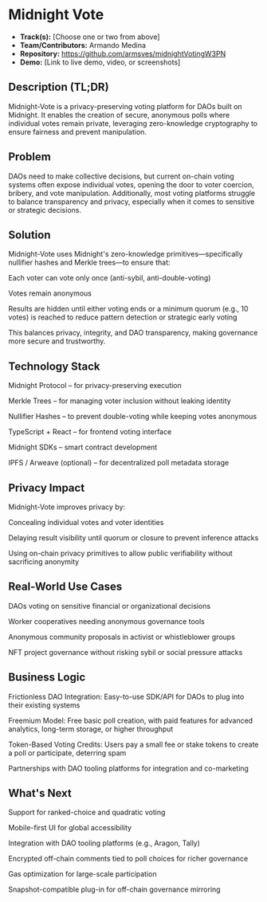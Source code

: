 # Midnight Vote

- **Track(s):** [Choose one or two from above]
- **Team/Contributors:** Armando Medina
- **Repository:** https://github.com/armsves/midnightVotingW3PN
- **Demo:** [Link to live demo, video, or screenshots]

## Description (TL;DR)
Midnight-Vote is a privacy-preserving voting platform for DAOs built on Midnight. It enables the creation of secure, anonymous polls where individual votes remain private, leveraging zero-knowledge cryptography to ensure fairness and prevent manipulation.

## Problem
DAOs need to make collective decisions, but current on-chain voting systems often expose individual votes, opening the door to voter coercion, bribery, and vote manipulation. Additionally, most voting platforms struggle to balance transparency and privacy, especially when it comes to sensitive or strategic decisions.

## Solution
Midnight-Vote uses Midnight's zero-knowledge primitives—specifically nullifier hashes and Merkle trees—to ensure that:

Each voter can vote only once (anti-sybil, anti-double-voting)

Votes remain anonymous

Results are hidden until either voting ends or a minimum quorum (e.g., 10 votes) is reached to reduce pattern detection or strategic early voting

This balances privacy, integrity, and DAO transparency, making governance more secure and trustworthy.

## Technology Stack
Midnight Protocol – for privacy-preserving execution

Merkle Trees – for managing voter inclusion without leaking identity

Nullifier Hashes – to prevent double-voting while keeping votes anonymous

TypeScript + React – for frontend voting interface

Midnight SDKs – smart contract development

IPFS / Arweave (optional) – for decentralized poll metadata storage

## Privacy Impact
Midnight-Vote improves privacy by:

Concealing individual votes and voter identities

Delaying result visibility until quorum or closure to prevent inference attacks

Using on-chain privacy primitives to allow public verifiability without sacrificing anonymity


## Real-World Use Cases
DAOs voting on sensitive financial or organizational decisions

Worker cooperatives needing anonymous governance tools

Anonymous community proposals in activist or whistleblower groups

NFT project governance without risking sybil or social pressure attacks

## Business Logic
Frictionless DAO Integration: Easy-to-use SDK/API for DAOs to plug into their existing systems

Freemium Model: Free basic poll creation, with paid features for advanced analytics, long-term storage, or higher throughput

Token-Based Voting Credits: Users pay a small fee or stake tokens to create a poll or participate, deterring spam

Partnerships with DAO tooling platforms for integration and co-marketing

## What's Next
Support for ranked-choice and quadratic voting

Mobile-first UI for global accessibility

Integration with DAO tooling platforms (e.g., Aragon, Tally)

Encrypted off-chain comments tied to poll choices for richer governance

Gas optimization for large-scale participation

Snapshot-compatible plug-in for off-chain governance mirroring
